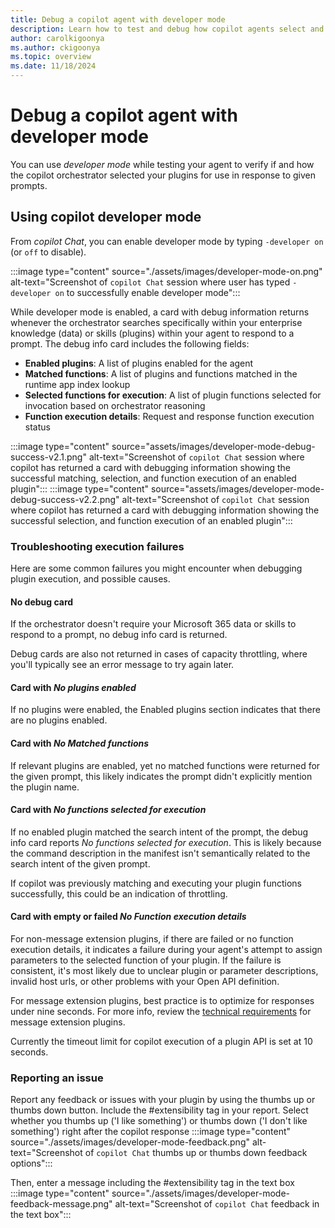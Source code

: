 ```yaml
---
title: Debug a copilot agent with developer mode
description: Learn how to test and debug how copilot agents select and use plugins
author: carolkigoonya
ms.author: ckigoonya
ms.topic: overview
ms.date: 11/18/2024
---
```


# Debug a copilot agent with developer mode

You can use *developer mode* while testing your agent to verify if and how the copilot orchestrator selected your plugins for use in response to given prompts.

## Using copilot developer mode

From *copilot Chat*, you can enable developer mode by typing `-developer on` (or `off` to disable).

:::image type="content" source="./assets/images/developer-mode-on.png" alt-text="Screenshot of `copilot Chat` session where user has typed `-developer on` to successfully enable developer mode":::

While developer mode is enabled, a card with debug information returns whenever the orchestrator searches specifically within your enterprise knowledge (data) or skills (plugins) within your agent to respond to a prompt. The debug info card includes the following fields:

- **Enabled plugins**: A list of plugins enabled for the agent
- **Matched functions**: A list of plugins and functions matched in the runtime app index lookup
- **Selected functions for execution**: A list of plugin functions selected for invocation based on orchestrator reasoning
- **Function execution details**: Request and response function execution status

:::image type="content" source="assets/images/developer-mode-debug-success-v2.1.png" alt-text="Screenshot of `copilot Chat` session where copilot has returned a card with debugging information showing the successful matching, selection, and function execution of an enabled plugin":::
:::image type="content" source="assets/images/developer-mode-debug-success-v2.2.png" alt-text="Screenshot of `copilot Chat` session where copilot has returned a card with debugging information showing the successful selection, and function execution of an enabled plugin":::

### Troubleshooting execution failures

Here are some common failures you might encounter when debugging plugin execution, and possible causes.

#### No debug card

If the orchestrator doesn't require your Microsoft 365 data or skills to respond to a prompt, no debug info card is returned.

Debug cards are also not returned in cases of capacity throttling, where you'll typically see an error message to try again later.

#### Card with *No plugins enabled*

If no plugins were enabled, the Enabled plugins section indicates that there are no plugins enabled.

#### Card with *No Matched functions*

If relevant plugins are enabled, yet no matched functions were returned for the given prompt, this likely indicates the prompt didn't explicitly mention the plugin name.

#### Card with *No functions selected for execution*

If no enabled plugin matched the search intent of the prompt, the debug info card reports *No functions selected for execution*. This is likely because the command description in the manifest isn't semantically related to the search intent of the given prompt.

If copilot was previously matching and executing your plugin functions successfully, this could be an indication of throttling.

#### Card with empty or failed *No Function execution details*

For non-message extension plugins, if there are failed or no function execution details, it indicates a failure during your agent's attempt to assign parameters to the selected function of your plugin. If the failure is consistent, it's most likely due to unclear plugin or parameter descriptions, invalid host urls, or other problems with your Open API definition.

For message extension plugins, best practice is to optimize for responses under nine seconds. For more info, review the [technical requirements](/microsoftteams/platform/messaging-extensions/high-quality-message-extension?context=/microsoft-365-copilot/extensibility/context#technical-requirements) for message extension plugins.

 Currently the timeout limit for copilot execution of a plugin API is set at 10 seconds.

### Reporting an issue

Report any feedback or issues with your plugin by using the thumbs up or thumbs down button. Include the #extensibility tag in your report.
Select whether you thumbs up ('I like something') or thumbs down ('I don't like something') right after the copilot response
:::image type="content" source="./assets/images/developer-mode-feedback.png" alt-text="Screenshot of `copilot Chat` thumbs up or thumbs down feedback options":::

Then, enter a message including the #extensibility tag in the text box
:::image type="content" source="./assets/images/developer-mode-feedback-message.png" alt-text="Screenshot of `copilot Chat` feedback in the text box":::
